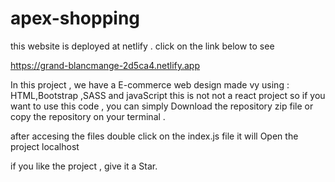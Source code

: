 # apex-shopping
this website is deployed at netlify . click on the link below to see

https://grand-blancmange-2d5ca4.netlify.app

In this project , we have a E-commerce web design made vy using : HTML,Bootstrap ,SASS and javaScript
this is not not a react project so  if you want to use this code , you can simply Download the repository zip file 
or 
copy the repository on your terminal .

after accesing the files  double click on the index.js file 
it will Open the project localhost 

if you like  the project , give it a Star.
